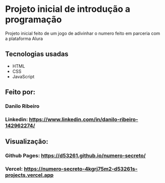 # Projeto inicial de introdução a programação
Projeto inicial feito de um jogo de adivinhar o numero feito em parceria com a plataforma Alura
## Tecnologias usadas
* HTML
* CSS
* JavaScript
## Feito por:
### Danilo Ribeiro 
### Linkedin: https://www.linkedin.com/in/danilo-ribeiro-142962274/
## Visualização:
### Github Pages: https://d53261.github.io/numero-secreto/
### Vercel: https://numero-secreto-4kgrj75m2-d53261s-projects.vercel.app 

